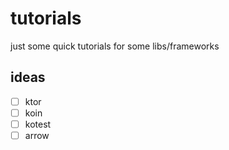 # tutorials

just some quick tutorials for some libs/frameworks

## ideas

* [ ] ktor
* [ ] koin
* [ ] kotest
* [ ] arrow
